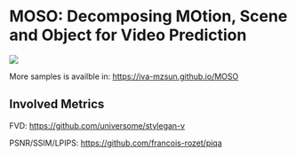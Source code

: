 # MOSO: Decomposing MOtion, Scene and Object for Video Prediction

<!-- ![](https://github.com/anonymous202203/MOSO/blob/main/sample/RoboNet256x_2to10_n10.gif) -->
<img src="https://github.com/anonymous202203/MOSO/blob/main/sample/RoboNet256x_2to10_n10.gif" />

More samples is availble in: https://iva-mzsun.github.io/MOSO

## Involved Metrics
FVD: https://github.com/universome/stylegan-v

PSNR/SSIM/LPIPS: https://github.com/francois-rozet/piqa
